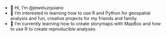 - 👋 Hi, I’m @jeweluzquiano
- 👀 I’m interested in learning how to use R and Python for geospatial analysis and fun, creative projects for my friends and family.
- 🌱 I’m currently learning how to create storymaps with MapBox and how to use R to create reproducible analyses. 

<!---
jeweluzquiano/jeweluzquiano is a ✨ special ✨ repository because its `README.md` (this file) appears on your GitHub profile.
You can click the Preview link to take a look at your changes.
--->
